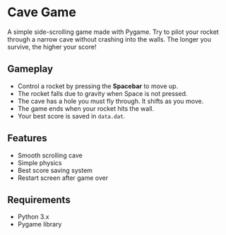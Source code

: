 # Cave Game

A simple side-scrolling game made with Pygame. 
Try to pilot your rocket through a narrow cave without crashing into the walls. The longer you survive, the higher your score!

## Gameplay

- Control a rocket by pressing the **Spacebar** to move up.
- The rocket falls due to gravity when Space is not pressed.
- The cave has a hole you must fly through. It shifts as you move.
- The game ends when your rocket hits the wall.
- Your best score is saved in `data.dat`.

## Features

- Smooth scrolling cave
- Simple physics
- Best score saving system
- Restart screen after game over

## Requirements

- Python 3.x
- Pygame library

